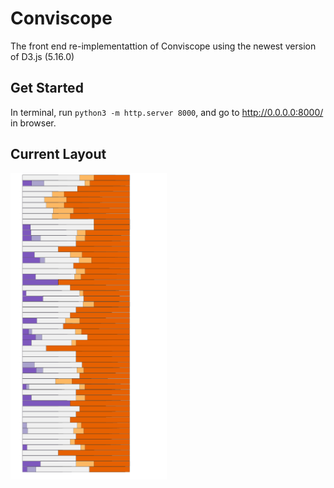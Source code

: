 # Conviscope

The front end re-implementattion of Conviscope using the newest version of D3.js (5.16.0)

## Get Started

In terminal, run `python3 -m http.server 8000`, and go to http://0.0.0.0:8000/ in browser.

## Current Layout
<img src="./resources/sentiment_view.png" alt="screenshot of the current progress" width="250" height="whatever">
